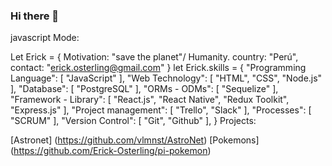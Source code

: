 ### Hi there 👋

<!--
**Erick-Osterling/Erick-Osterling** is a ✨ _special_ ✨ repository because its `README.md` (this file) appears on your GitHub profile.

// Hi there 👋 I'm full stack developer.

- 🔭 I’m currently working on Qori.io (own startup)
- 🌱 I’m currently learning more javascript and related. Also about blockchain, DAOs, life.
- 👯 I’m looking to collaborate on anything related to saving the planet, helping humanity adquire concuiousness by using internet, its available tools and human attention. 
- 🤔 I’m looking for help with making the Qori's Vision, a reality.
- 💬 Ask me about anything. I am an open book.
- 📫 How to reach me: whatsApp +51 956279345 its the easiest way.
- 😄 Pronouns: Tyler_Durden, Jack Sparrow, Iron Man. All ENTPs. Call me ENTP.
- ⚡ Fun fact: I am concsious about the great time we all choose to be here. This can be amayzing, or not. It depends on us. Qori is a great.Great idea.
-->

javascript Mode:

Let Erick = {
    Motivation: "save the planet"/ Humanity. 
    country: "Perú",
    contact: "erick.osterling@gmail.com"
}
let Erick.skills = {
    "Programming Language": [ "JavaScript" ],
    "Web Technology":       [ "HTML", "CSS", "Node.js" ],
    "Database":             [ "PostgreSQL" ],
    "ORMs - ODMs":          [ "Sequelize" ],
    "Framework - Library":  [ "React.js", "React Native", "Redux Toolkit", "Express.js" ],
    "Project management":   [ "Trello", "Slack" ],
    "Processes":            [ "SCRUM" ],
    "Version Control":      [ "Git", "Github" ],
}
Projects:

[Astronet] (https://github.com/vlmnst/AstroNet)
[Pokemons] (https://github.com/Erick-Osterling/pi-pokemon)
